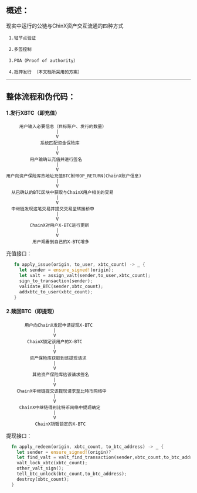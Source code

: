 
## 概述：

现实中运行的公链与ChinX资产交互流通的四种方式

     1.轻节点验证
     
     2.多签控制
     
     3.POA（Proof of authority）
     
     4.抵押发行 （本文档所采用的方案）
     

--------------------

## 整体流程和伪代码：

#### 1.发行XBTC（即充值）

         用户输入必要信息（目标账户、发行的数量）
                       |
                       V
                 系统匹配资金保险库
                       |
                       V
             用户输确认充值并进行签名
                       |
                       V
    用户向资产保险库热地址充值BTC附带OP_RETURN(ChainX账户信息)
                       |
                       V
      从已确认的BTC区块中获取与ChainX用户相关的交易
                       |
                       V
      中继链发现这笔交易并提交交易至转接桥中
                       |
                       V
             ChainX对用户X-BTC进行更新
                       |
                       V
              用户观看到自己的X-BTC增多
              
  充值接口：
  ```rust
     fn apply_issue(origin, to_user, xbtc_count) -> _ {
       let sender = ensure_signed!(origin);
       let valt = assign_valt(sender,to_user,xbtc_count);
       sign_to_transaction(sender);
       validate_BTC(sender,xbtc_count);
       addxbtc_to_user(xbtc_count);
     }
   ```

#### 2.赎回BTC（即提现）

           用户向ChainX发起申请提现X-BTC
                      |
                      V
            ChainX锁定该用户的X-BTC
                      |
                      V
             资产保险库获取到该提现请求
                      |
                      V
              其他资产保险库给该请求签名
                      |
                      V
        ChainX中继链提交该提现请求至比特币网络中
                      |
                      V
         ChainX中继链得到比特币网络中提现确定
                      |
                      V
               ChainX销毁锁定的X-BTC
    
   提现接口：
   ```rust
     fn apply_redeem(origin, xbtc_count, to_btc_address) -> _ {
       let sender = ensure_signed!(origin)?
       let find_valt = valt_find_transaction(sender,xbtc_count,to_btc_address);
       valt_lock_xbtc(xbtc_count);
       other_valt_sign();
       tell_btc_unlock(btc_count,to_btc_address);
       destroy(xbtc_count);
     }
   ```
             
    
             
             
             
             
             
